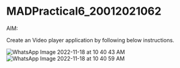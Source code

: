 # MADPractical6_20012021062

AIM:

Create an Video player application by following below instructions.

![WhatsApp Image 2022-11-18 at 10 40 43 AM](https://user-images.githubusercontent.com/90622704/202634732-5aca6ffe-9a4b-43e5-9aba-dedd0f1e6e5f.jpeg)
![WhatsApp Image 2022-11-18 at 10 40 59 AM](https://user-images.githubusercontent.com/90622704/202634828-8ba1f102-232f-4d89-a92b-452e34e6b713.jpeg)


